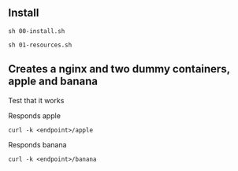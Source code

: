 ## Install
```sh 00-install.sh```

```sh 01-resources.sh```

## Creates a nginx and two dummy containers, apple and banana

Test that it works

Responds apple

```curl -k <endpoint>/apple```

Responds banana

```curl -k <endpoint>/banana```
